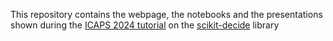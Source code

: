 This repository contains the webpage, the notebooks and the presentations shown during the [ICAPS 2024 tutorial](https://icaps24.icaps-conference.org/program/tutorials/2024_t03_scikit_decide/) on the [scikit-decide](https://github.com/airbus/scikit-decide) library